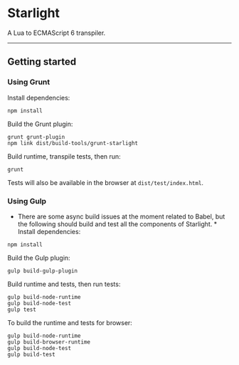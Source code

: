 # Starlight
A Lua to ECMAScript 6 transpiler.

---

## Getting started

### Using Grunt
Install dependencies:
```
npm install
```

Build the Grunt plugin:
```
grunt grunt-plugin
npm link dist/build-tools/grunt-starlight
```

Build runtime, transpile tests, then run:
```
grunt
```

Tests will also be available in the browser at `dist/test/index.html`.



### Using Gulp
* There are some async build issues at the moment related to Babel, but the following should build and test all the components of Starlight. *
Install dependencies:
```
npm install
```

Build the Gulp plugin:
```
gulp build-gulp-plugin
```

Build runtime and tests, then run tests:
```
gulp build-node-runtime
gulp build-node-test
gulp test
```


To build the runtime and tests for browser:
```
gulp build-node-runtime
gulp build-browser-runtime
gulp build-node-test
gulp build-test
```

